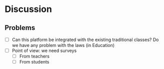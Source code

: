 # Discussion

## Problems

- [ ] Can this platform be integrated with the existing traditional classes? Do we have any problem with the laws (in Education)
- [ ] Point of view: we need surveys
  - [ ] From teachers
  - [ ] From students
